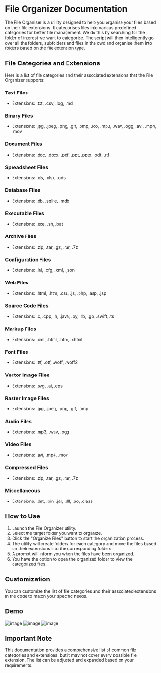 # File Organizer Documentation

The File Organiser is a utility designed to help you organise your files based on their file extensions. It categorises files into various predefined categories for better file management. We do this by searching for the folder of interest we want to categorise. The script will then intelligently go over all the folders, subfolders and files in the cwd and organise them into folders based on the file extension type.

## File Categories and Extensions

Here is a list of file categories and their associated extensions that the File Organizer supports:

### Text Files
- Extensions: .txt, .csv, .log, .md

### Binary Files
- Extensions: .jpg, .jpeg, .png, .gif, .bmp, .ico, .mp3, .wav, .ogg, .avi, .mp4, .mov

### Document Files
- Extensions: .doc, .docx, .pdf, .ppt, .pptx, .odt, .rtf

### Spreadsheet Files
- Extensions: .xls, .xlsx, .ods

### Database Files
- Extensions: .db, .sqlite, .mdb

### Executable Files
- Extensions: .exe, .sh, .bat

### Archive Files
- Extensions: .zip, .tar, .gz, .rar, .7z

### Configuration Files
- Extensions: .ini, .cfg, .xml, .json

### Web Files
- Extensions: .html, .htm, .css, .js, .php, .asp, .jsp

### Source Code Files
- Extensions: .c, .cpp, .h, .java, .py, .rb, .go, .swift, .ts

### Markup Files
- Extensions: .xml, .html, .htm, .xhtml

### Font Files
- Extensions: .ttf, .otf, .woff, .woff2

### Vector Image Files
- Extensions: .svg, .ai, .eps

### Raster Image Files
- Extensions: .jpg, .jpeg, .png, .gif, .bmp

### Audio Files
- Extensions: .mp3, .wav, .ogg

### Video Files
- Extensions: .avi, .mp4, .mov

### Compressed Files
- Extensions: .zip, .tar, .gz, .rar, .7z

### Miscellaneous
- Extensions: .dat, .bin, .jar, .dll, .so, .class

## How to Use

1. Launch the File Organizer utility.
2. Select the target folder you want to organize.
3. Click the "Organize Files" button to start the organization process.
4. The utility will create folders for each category and move the files based on their extensions into the corresponding folders.
5. A prompt will inform you when the files have been organized.
6. You have the option to open the organized folder to view the categorized files.

## Customization

You can customize the list of file categories and their associated extensions in the code to match your specific needs.

## Demo
![image](https://github.com/Ascendrospyder/FileOrganiser/assets/99483579/dbd5df5a-05f9-4183-bc2e-62e66ff89ce3)
![image](https://github.com/Ascendrospyder/FileOrganiser/assets/99483579/e22ba5d2-d916-4298-9202-acc740ba2063)
![image](https://github.com/Ascendrospyder/FileOrganiser/assets/99483579/9a91b308-1b31-4111-9a62-fc160f4eefc7)


## Important Note

This documentation provides a comprehensive list of common file categories and extensions, but it may not cover every possible file extension. The list can be adjusted and expanded based on your requirements.

